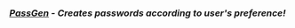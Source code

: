### *[PassGen](https://riispassgen.herokuapp.com) - Creates passwords according to user's preference!*
